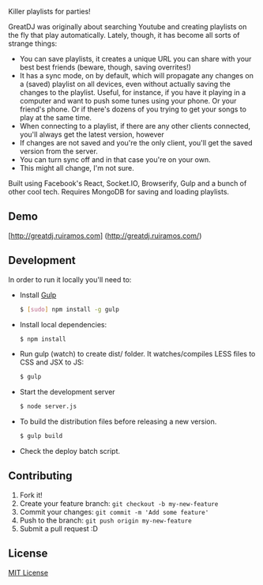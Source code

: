 Killer playlists for parties!

GreatDJ was originally about searching Youtube and creating playlists on the fly that play automatically.
Lately, though, it has become all sorts of strange things:

 * You can save playlists, it creates a unique URL you can share with your best best friends (beware, though, saving overrites!)
 * It has a sync mode, on by default, which will propagate any changes on a (saved) playlist on all devices, even without actually saving the changes to the playlist. Useful, for instance, if you have it playing in a computer and want to push some tunes using your phone. Or your friend's phone. Or if there's dozens of you trying to get your songs to play at the same time.
 * When connecting to a playlist, if there are any other clients connected, you'll always get the latest version, however
 * If changes are not saved and you're the only client, you'll get the saved version from the server.
 * You can turn sync off and in that case you're on your own.
 * This might all change, I'm not sure.

Built using Facebook's React, Socket.IO, Browserify, Gulp and a bunch of other cool tech.
Requires MongoDB for saving and loading playlists.

## Demo
[http://greatdj.ruiramos.com] (http://greatdj.ruiramos.com/)

## Development

In order to run it locally you'll need to:

* Install [Gulp](http://gulpjs.com/)

    ```sh
    $ [sudo] npm install -g gulp
    ```

* Install local dependencies:

    ```sh
    $ npm install
    ```

* Run gulp (watch) to create dist/ folder. It watches/compiles LESS files to CSS and JSX to JS:

    ```sh
    $ gulp
    ```

* Start the development server

    ```sh
    $ node server.js
    ```


* To build the distribution files before releasing a new version.

    ```sh
    $ gulp build
    ```

* Check the deploy batch script.

## Contributing

1. Fork it!
2. Create your feature branch: `git checkout -b my-new-feature`
3. Commit your changes: `git commit -m 'Add some feature'`
4. Push to the branch: `git push origin my-new-feature`
5. Submit a pull request :D

## License

[MIT License](http://opensource.org/licenses/MIT)
